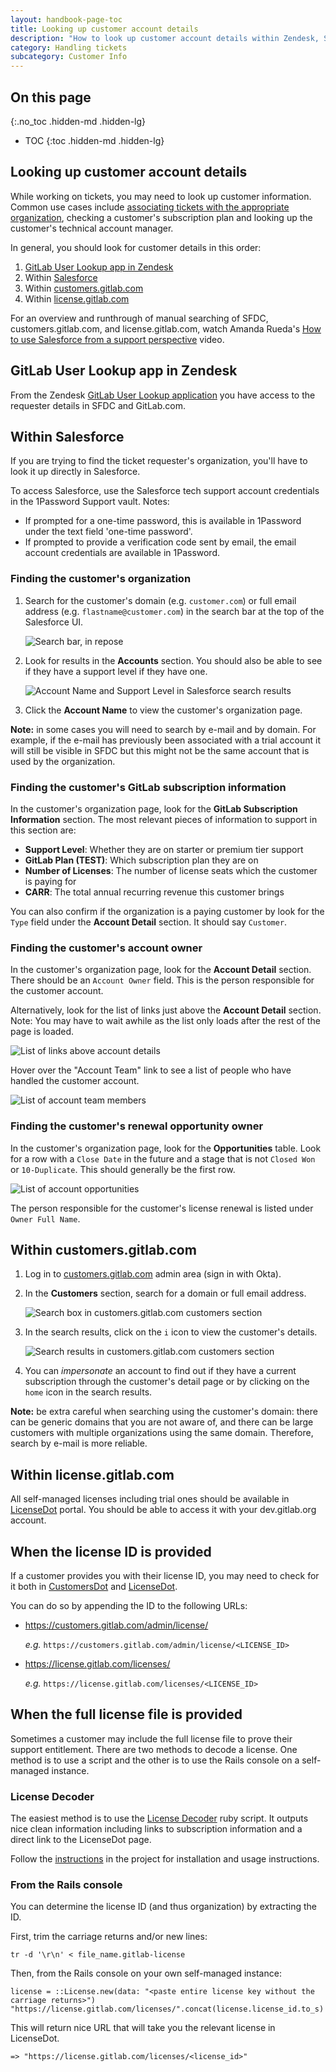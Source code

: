 ```yaml
---
layout: handbook-page-toc
title: Looking up customer account details
description: "How to look up customer account details within Zendesk, Salesforce, and customers.gitlab.com"
category: Handling tickets
subcategory: Customer Info
---
```


## On this page
{:.no_toc .hidden-md .hidden-lg}

- TOC
{:toc .hidden-md .hidden-lg}

## Looking up customer account details

While working on tickets, you may need to look up customer information. Common
use cases include [associating tickets with the appropriate organization](/handbook/support/workflows/associating_needs_org_tickets_with_orgs.html),
checking a customer's subscription plan and looking up the customer's technical
account manager.

In general, you should look for customer details in this order:

1. [GitLab User Lookup app in Zendesk](#gitlab-user-lookup-app-in-zendesk)
1. Within [Salesforce](#within-salesforce)
1. Within [customers.gitlab.com](#within-customersgitlabcom)
1. Within [license.gitlab.com](#within-licensegitlabcom)

For an overview and runthrough of manual searching of SFDC, customers.gitlab.com, and license.gitlab.com, watch Amanda Rueda's
[How to use Salesforce from a support perspective](https://drive.google.com/drive/u/0/search?q=Amanda%27s%20Salesforce%20Class%20parent:1JDdcj2ESdCc_ReG0-n7RyAIxbIFkcQ1K)
video.

## GitLab User Lookup app in Zendesk

From the Zendesk [GitLab User Lookup application](../support-ops/documentation/zendesk_global_apps.html#gitlab-user-lookup) you have access to the requester details in SFDC and GitLab.com.


## Within Salesforce

If you are trying to find the ticket requester's organization, you'll have to look it
up directly in Salesforce.

To access Salesforce, use the Salesforce tech support account credentials in
the 1Password Support vault. Notes:

- If prompted for a one-time password, this is available in 1Password under the text field 'one-time password'.
- If prompted to provide a verification code sent by email, the email account
  credentials are available in 1Password.

### Finding the customer's organization

1. Search for the customer's domain (e.g. `customer.com`) or full email address
   (e.g. `flastname@customer.com`) in the search bar at the top of the
   Salesforce UI.

   ![Search bar, in repose](/images/handbook/support/zendesk_needs_org-sfdc-search.png)

2. Look for results in the **Accounts** section. You should also be able to see
   if they have a support level if they have one.

   ![Account Name and Support Level in Salesforce search results](/handbook/support/workflows/assets/salesforce-search-results-accounts.png)

3. Click the **Account Name** to view the customer's organization page.

**Note:** in some cases you will need to search by e-mail and by domain. For example,
if the e-mail has previously been associated with a trial account it will still be visible
in SFDC but this might not be the same account that is used by the organization.

### Finding the customer's GitLab subscription information

In the customer's organization page, look for the **GitLab Subscription Information**
section. The most relevant pieces of information to support in this section are:

- **Support Level**: Whether they are on starter or premium tier support
- **GitLab Plan (TEST)**: Which subscription plan they are on
- **Number of Licenses**: The number of license seats which the customer is paying for
- **CARR**: The total annual recurring revenue this customer brings

You can also confirm if the organization is a paying customer by look for the
`Type` field under the **Account Detail** section. It should say `Customer`.

### Finding the customer's account owner

In the customer's organization page, look for the **Account Detail** section.
There should be an `Account Owner` field. This is the person responsible for
the customer account.

Alternatively, look for the list of links just above the **Account Detail**
section. Note: You may have to wait awhile as the list only loads after the
rest of the page is loaded.

![List of links above account details](/handbook/support/workflows/assets/salesforce-account-detail-links.png)

Hover over the "Account Team" link to see a list of people who have handled the
customer account.

![List of account team members](/handbook/support/workflows/assets/salesforce-account-team-list.png)

### Finding the customer's renewal opportunity owner

In the customer's organization page, look for the **Opportunities** table. Look
for a row with a `Close Date` in the future and a stage that is not `Closed Won`
or `10-Duplicate`. This should generally be the first row.

![List of account opportunities](/handbook/support/workflows/assets/salesforce-account-team-list.png)

The person responsible for the customer's license renewal is listed under
`Owner Full Name`.

## Within customers.gitlab.com

1. Log in to [customers.gitlab.com](https://customers.gitlab.com/admin) admin area
   (sign in with Okta).

2. In the **Customers** section, search for a domain or full email address.

   ![Search box in customers.gitlab.com customers section](/handbook/support/workflows/assets/customers-gitlab-com-search.png)

3. In the search results, click on the `i` icon to view the customer's details.

   ![Search results in customers.gitlab.com customers section](/handbook/support/workflows/assets/customers-gitlab-com-search-results.png)

4. You can *impersonate* an account to find out if they have a current
   subscription through the customer's detail page or by clicking on the `home`
   icon in the search results.

**Note:** be extra careful when searching using the customer's domain: there can be generic domains
that you are not aware of, and there can be large customers with multiple organizations using the same
domain. Therefore, search by e-mail is more reliable.

## Within license.gitlab.com

All self-managed licenses including trial ones should be available in [LicenseDot](http://license.gitlab.com) portal.
You should be able to access it with your dev.gitlab.org account.

## When the license ID is provided

If a customer provides you with their license ID, you may need to check for it
both in [CustomersDot](https://customers.gitlab.com/admin) and [LicenseDot](http://license.gitlab.com).

You can do so by appending the ID to the following URLs:

- https://customers.gitlab.com/admin/license/

  *e.g.* `https://customers.gitlab.com/admin/license/<LICENSE_ID>`
- https://license.gitlab.com/licenses/

  *e.g.* `https://license.gitlab.com/licenses/<LICENSE_ID>`

## When the full license file is provided

Sometimes a customer may include the full license file to prove their support
entitlement. There are two methods to decode a license. One method is to use a
script and the other is to use the Rails console on a self-managed instance.

### License Decoder

The easiest method is to use the [License Decoder](https://gitlab.com/gitlab-com/support/toolbox/license-decoder) ruby script.
It outputs nice clean information including links to subscription information
and a direct link to the LicenseDot page.

Follow the [instructions](https://gitlab.com/gitlab-com/support/toolbox/license-decoder#gitlab-license-decoder) in the project
for installation and usage instructions.


### From the Rails console

You can determine the license ID (and thus organization) by
extracting the ID.

First, trim the carriage returns and/or new lines:

```
tr -d '\r\n' < file_name.gitlab-license
```

Then, from the Rails console on your own self-managed instance:

```
license = ::License.new(data: "<paste entire license key without the carriage returns>")
"https://license.gitlab.com/licenses/".concat(license.license_id.to_s)
```

This will return nice URL that will take you the relevant license in LicenseDot.

```
=> "https://license.gitlab.com/licenses/<license_id>"
```
